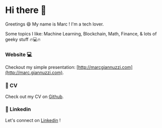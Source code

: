 # Hi there 👋

Greetings 😄 My name is Marc ! I'm a tech lover.

Some topics I like: Machine Learning, Blockchain, Math, Finance, & lots of geeky stuff 🔥💻🔥

### Website 💻

Checkout my simple presentation: [http://marcgiannuzzi.com](http://marc.giannuzzi.com).

### 📎 CV

Check out my CV on [Github](https://github.com/MarcGiannuzzi/cv/blob/main/Marc_Giannuzzi_CV_English.pdf).

### 🎯 Linkedin

Let's connect on [Linkedin](https://www.linkedin.com/in/marc-giannuzzi-b098b216b/) !
